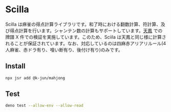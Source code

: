 # Scilla

Scilla は麻雀の得点計算ライブラリです。和了時における翻数計算、符計算、及び得点計算を行います。シャンテン数の計算もサポートしています。[天鳳](https://tenhou.net/4/) での牌譜 X 件での検証を実施しています。このため、Sciila は天鳳と同じ様に計算されることが保証されています。なお、対応しているのは四麻赤アリアリルール(4人麻雀、赤ドラ有り、喰い断有り、後付け有り)のみです。

## Install

```bash
npx jsr add @k-jun/mahjong
```

## Test

```bash
deno test --allow-env --allow-read
```